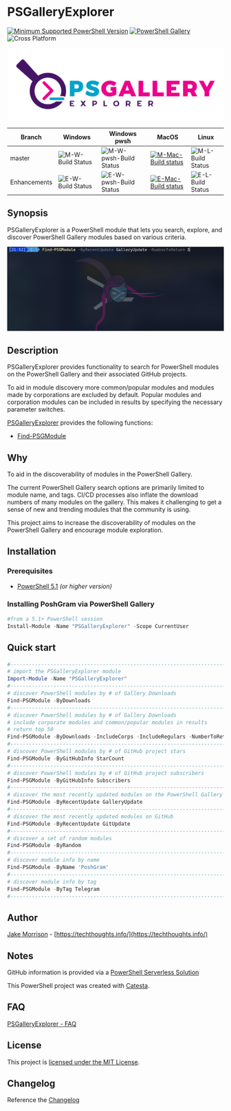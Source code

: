 # PSGalleryExplorer

[![Minimum Supported PowerShell Version](https://img.shields.io/badge/PowerShell-5.1+-blue.svg)](https://github.com/PowerShell/PowerShell)
[![PowerShell Gallery][psgallery-img]][psgallery-site]
![Cross Platform](https://img.shields.io/badge/platform-windows%20%7C%20macos%20%7C%20linux-lightgrey)

[psgallery-img]:   https://img.shields.io/powershellgallery/dt/PSGalleryExplorer.svg
[psgallery-site]:  https://www.powershellgallery.com/packages/PSGalleryExplorer
[psgallery-v1]:    https://www.powershellgallery.com/packages/PSGalleryExplorer/0.8.0

<p align="center">
    <img src="/media/PSGalleryExplorer.PNG" alt="PSGalleryExplorer Logo" >
</p>

Branch | Windows | Windows pwsh | MacOS | Linux
--- | --- | --- | --- | --- |
master | ![M-W-Build Status](https://codebuild.us-west-2.amazonaws.com/badges?uuid=eyJlbmNyeXB0ZWREYXRhIjoiOTJOZzFQaFk2RTNMa1U4bTRiaER4RmpNYXAwcE8zZ3B1c2VXZGsxRDdyZnJqZXJhL2pLRW5VYU0yclIrOFUyMmQ3Qnk2SDFmSlFzeHJkK3Y4ZFBnV3lzPSIsIml2UGFyYW1ldGVyU3BlYyI6Ik1GcC9UZUdSamliL1J2aC8iLCJtYXRlcmlhbFNldFNlcmlhbCI6MX0%3D&branch=master) | ![M-W-pwsh-Build Status](https://codebuild.us-west-2.amazonaws.com/badges?uuid=eyJlbmNyeXB0ZWREYXRhIjoiQkw3ZlhRdzVNdW9CTWdsUHYzVDRSdm1sbXgrR2RxanQwUWU2V3ZHSGNGbVdpMTdXbkJjVzhRRWNZRUZMSHQ1RUxPV01pdXkwbWMxdWhxVFNJQkNSK1pZPSIsIml2UGFyYW1ldGVyU3BlYyI6IkhEK0NTdDd0RFhhbUNwUjgiLCJtYXRlcmlhbFNldFNlcmlhbCI6MX0%3D&branch=master) | [![M-Mac-Build status]()]() | ![M-L-Build Status](https://codebuild.us-west-2.amazonaws.com/badges?uuid=eyJlbmNyeXB0ZWREYXRhIjoiQmxlOUwwZmw0eHVKL3lxL1N6TmV2MitET29iemM1a21JSnVZRGlEMTVFemFTN1FoQlpRTi9jOTEzb25pM2NBQnhNbEJqcFlyUVZHckx6d051ZzF4WHVzPSIsIml2UGFyYW1ldGVyU3BlYyI6Im1QS205UzNtWlBtL1NWSFciLCJtYXRlcmlhbFNldFNlcmlhbCI6MX0%3D&branch=master) |
Enhancements | ![E-W-Build Status](https://codebuild.us-west-2.amazonaws.com/badges?uuid=eyJlbmNyeXB0ZWREYXRhIjoiRG02SDVSOWRKVUphU3ZzOHB4Z3ZFUEtvTUxFZm9DQWV0MEUvTGpxMW9nZWVDNm5HblFDYndRdlI1UzlZTlhlcFhyb2FaSUhJUnZIZUIxRDViMWJXazdnPSIsIml2UGFyYW1ldGVyU3BlYyI6IldLVm1oWkdINnR3ZnB2MEsiLCJtYXRlcmlhbFNldFNlcmlhbCI6MX0%3D&branch=Enhancements) | ![E-W-pwsh-Build Status](https://codebuild.us-west-2.amazonaws.com/badges?uuid=eyJlbmNyeXB0ZWREYXRhIjoiRFBaODZ1M2dsTlpTREJUQW4zdktmQjhIQmpoaTRBdmJFWU5UQkNCWGgrNFAzOTR2bjRXdkpXdzB3dy9JSlZlSVZkTW9uWTkxNDFzUEwxd0t1WnRKRTlrPSIsIml2UGFyYW1ldGVyU3BlYyI6InJ2TFRxOTNuWElmaEtwbzUiLCJtYXRlcmlhbFNldFNlcmlhbCI6MX0%3D&branch=Enhancements) | [![E-Mac-Build status]()]()| ![E-L-Build Status](https://codebuild.us-west-2.amazonaws.com/badges?uuid=eyJlbmNyeXB0ZWREYXRhIjoidmgxTi9IWlhzVllKc0V0dnJMa1hXWUwxdjBKeWZUMFZvdGt2NGFmbmZRMjlYRnVzcWhTRVpncUZkNmttWHA3bUM5VFRIN0ZXSWRyczNqQWtneGt2czZBPSIsIml2UGFyYW1ldGVyU3BlYyI6InQveXR1aWV1VFVOcVlZQXciLCJtYXRlcmlhbFNldFNlcmlhbCI6MX0%3D&branch=Enhancements) |

## Synopsis

PSGalleryExplorer is a PowerShell module that lets you search, explore, and discover PowerShell Gallery modules based on various criteria.

![PSGalleryExplorer Gif Demo](media/psgalleryexplorer.gif "PSGalleryExplorer in action")

## Description

PSGalleryExplorer provides functionality to search for PowerShell modules on the PowerShell Gallery and their associated GitHub projects.

To aid in module discovery more common/popular modules and modules made by corporations are excluded by default. Popular modules and corporation modules can be included in results by specifying the necessary parameter switches.

[PSGalleryExplorer](docs/PSGalleryExplorer.md) provides the following functions:

* [Find-PSGModule](docs/Find-PSGModule.md)

## Why

To aid in the discoverability of modules in the PowerShell Gallery.

The current PowerShell Gallery search options are primarily limited to module name, and tags. CI/CD processes also inflate the download numbers of many modules on the gallery. This makes it challenging to get a sense of new and trending modules that the community is using.

This project aims to increase the discoverability of modules on the PowerShell Gallery and encourage module exploration.

## Installation

### Prerequisites

* [PowerShell 5.1](https://github.com/PowerShell/PowerShell) *(or higher version)*

### Installing PoshGram via PowerShell Gallery

```powershell
#from a 5.1+ PowerShell session
Install-Module -Name "PSGalleryExplorer" -Scope CurrentUser
```

## Quick start

```powershell
#------------------------------------------------------------------------------------------------
# import the PSGalleryExplorer module
Import-Module -Name "PSGalleryExplorer"
#------------------------------------------------------------------------------------------------
# discover PowerShell modules by # of Gallery Downloads
Find-PSGModule -ByDownloads
#------------------------------------------------------------------------------------------------
# discover PowerShell modules by # of Gallery Downloads
# include corporate modules and common/popular modules in results
# return top 50
Find-PSGModule -ByDownloads -IncludeCorps -IncludeRegulars -NumberToReturn 50
#------------------------------------------------------------------------------------------------
# discover PowerShell modules by # of GitHub project stars
Find-PSGModule -ByGitHubInfo StarCount
#------------------------------------------------------------------------------------------------
# discover PowerShell modules by # of GitHub project subscribers
Find-PSGModule -ByGitHubInfo Subscribers
#------------------------------------------------------------------------------------------------
# discover the most recently updated modules on the PowerShell Gallery
Find-PSGModule -ByRecentUpdate GalleryUpdate
#------------------------------------------------------------------------------------------------
# discover the most recently updated modules on GitHub
Find-PSGModule -ByRecentUpdate GitUpdate
#------------------------------------------------------------------------------------------------
# discover a set of random modules
Find-PSGModule -ByRandom
#------------------------------------------------------------------------------------------------
# discover module info by name
Find-PSGModule -ByName 'PoshGram'
#------------------------------------------------------------------------------------------------
# discover module info by tag
Find-PSGModule -ByTag Telegram
#------------------------------------------------------------------------------------------------
```

## Author

[Jake Morrison](https://twitter.com/JakeMorrison) - [https://techthoughts.info/](https://techthoughts.info/)

## Notes

GitHub information is provided via a [PowerShell Serverless Solution](docs/PowerShell_Serverless.md)

This PowerShell project was created with [Catesta](https://github.com/techthoughts2/Catesta).

## FAQ

[PSGalleryExplorer - FAQ](docs/PSGalleryExplorer-FAQ.md)

## License

This project is [licensed under the MIT License](LICENSE).

## Changelog

Reference the [Changelog](.github/CHANGELOG.md)
